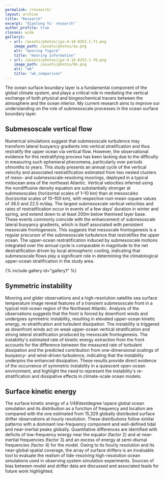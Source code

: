 ```yaml
---
permalink: /research/
layout: archive
title: "Research"
excerpt: "Xiaolong Yu' research"
author_profile: true 
classes: wide  
gallery1:
  - url: /assets/photos/jpo-d-18-0253.1-f1.png
    image_path: /assets/photos/aa.png
    alt: "mooring figure"
    title: "mooring information"
  - url: /assets/photos/jpo-d-18-0253.1-f8.png
    image_path: /assets/photos/bb.png
    alt: "wb"
    title: "wb_comparison"
---
```


The ocean surface boundary layer is a fundamental component of the global climate system, and plays a critical role in mediating the vertical exchange of both physical and biogeochemical tracers between the atmosphere and the ocean interior. My current research aims to improve our understanding on the role of submesoscale processes in the ocean surface boundary layer.

<h2>Submesoscale vertical flow</h2>

Numerical simulations suggest that submesoscale turbulence may transform lateral buoyancy gradients into vertical stratification and thus restratify the upper ocean via vertical flow. However, the observational evidence for this restratifying process has been lacking due to the difficulty in measuring such ephemeral phenomena, particularly over periods ofmonths to years. This study presents an annual cycle of the vertical velocity and associated restratification estimated from two nested clusters of meso- and submesoscale-resolving moorings, deployed in a typical midocean area of the northeast Atlantic. Vertical velocities inferred using the nondiffusive density equation are substantially stronger at submesoscales (horizontal scales of 1–10 km) than at mesoscales (horizontal scales of 10–100 km), with respective root-mean-square values of 38.0 and 22.5 m/day. The largest submesoscale vertical velocities and rates of restratification occur in events of a few days’ duration in winter and spring, and extend down to at least200m below themixed layer base. These events commonly coincide with the enhancement of submesoscale lateral buoyancy gradients, which is itself associated with persistent mesoscale frontogenesis. This suggests that mesoscale frontogenesis is a regular precursor of the submesoscale turbulence that restratifies the upper ocean. The upper-ocean restratification induced by submesoscale motions integrated over the annual cycle is comparable in magnitude to the net destratification driven by local atmospheric cooling, indicating that submesoscale flows play a significant role in determining the climatological upper-ocean stratification in the study area.

{% include gallery id="gallery1" %}




<h2>Symmetric instability</h2>

Mooring and glider observations and a high-resolution satellite sea surface temperature image reveal features of a transient submesoscale front in a typical mid-ocean region of the Northeast Atlantic. Analysis of the observations suggests that the front is forced by downfront winds and undergoes symmetric instability, resulting in elevated upper-ocean kinetic energy, re-stratification and turbulent dissipation. The instability is triggered as downfront winds act on weak upper-ocean vertical stratification and strong lateral stratification produced by mesoscale frontogenesis. The instability's estimated rate of kinetic energy extraction from the front accounts for the difference between the measured rate of turbulent dissipation and the predicted contribution from one-dimensional scalings of buoyancy- and wind-driven turbulence, indicating that the instability underpins the enhanced dissipation. These results provide direct evidence of the occurrence of symmetric instability in a quiescent open-ocean environment, and highlight the need to represent the instability's re-stratification and dissipative effects in climate-scale ocean models.



<h2>Surface kinetic energy</h2>

The surface kinetic energy of a 1/48\textdegree \space global ocean simulation and its distribution as a function of frequency and location are compared with the one estimated from 15,329 globally distributed surface drifter observations at hourly resolution. These distributions follow similar patterns with a dominant low-frequency component and well-defined tidal and near-inertial peaks globally. Quantitative differences are identified with deficits of low-frequency energy near the equator (factor 2) and at near-inertial frequencies (factor 3) and an excess of energy at semi-diurnal frequencies (factor 4) for the model. Owing to its hourly resolution and its near-global spatial coverage, the array of surface drifters is an invaluable tool to evaluate the realism of tide-resolving high-resolution ocean simulations used in observing system simulation experiments. Sources of bias between model and drifter data are discussed and associated leads for future work highlighted. 